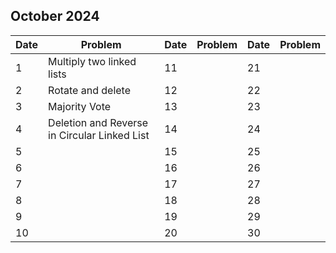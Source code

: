 ## October 2024

| Date | Problem                                      | Date | Problem | Date | Problem |
| ---- | -------------------------------------------- | ---- | ------- | ---- | ------- |
| 1    | Multiply two linked lists                    | 11   |         | 21   |         |
| 2    | Rotate and delete                            | 12   |         | 22   |         |
| 3    | Majority Vote                                | 13   |         | 23   |         |
| 4    | Deletion and Reverse in Circular Linked List | 14   |         | 24   |         |
| 5    |                                              | 15   |         | 25   |         |
| 6    |                                              | 16   |         | 26   |         |
| 7    |                                              | 17   |         | 27   |         |
| 8    |                                              | 18   |         | 28   |         |
| 9    |                                              | 19   |         | 29   |         |
| 10   |                                              | 20   |         | 30   |         |
